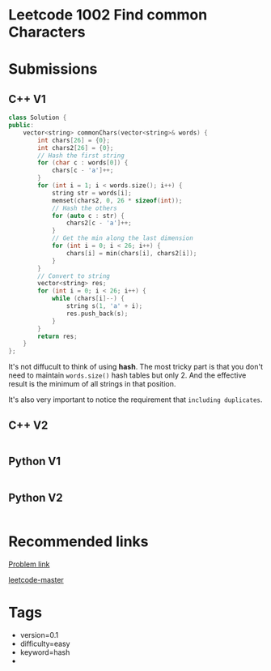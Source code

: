 # Leetcode 1002 Find common Characters

# Submissions

## C++ V1

```C++
class Solution {
public:
    vector<string> commonChars(vector<string>& words) {
        int chars[26] = {0};
        int chars2[26] = {0};
        // Hash the first string
        for (char c : words[0]) {
            chars[c - 'a']++;
        }
        for (int i = 1; i < words.size(); i++) {
            string str = words[i];
            memset(chars2, 0, 26 * sizeof(int));
            // Hash the others
            for (auto c : str) {
                chars2[c - 'a']++;
            }
            // Get the min along the last dimension
            for (int i = 0; i < 26; i++) {
                chars[i] = min(chars[i], chars2[i]);
            }
        }
        // Convert to string
        vector<string> res;
        for (int i = 0; i < 26; i++) {
            while (chars[i]--) {
                string s(1, 'a' + i);
                res.push_back(s);
            }
        }
        return res;
    }
};
```

It's not diffucult to think of using **hash**. The most tricky part is that you don't need to maintain `words.size()` hash tables but only 2. And the effective result is the minimum of all strings in that position.

It's also very important to notice the requirement that `including duplicates`.



## C++ V2

```C++
```



## Python V1

```python
```



## Python V2

```python

```





# Recommended links

[Problem link](https://leetcode.com/problems/find-common-characters/description/)

[leetcode-master](https://github.com/youngyangyang04/leetcode-master/blob/master/problems/1002.%E6%9F%A5%E6%89%BE%E5%B8%B8%E7%94%A8%E5%AD%97%E7%AC%A6.md)



# Tags

- version=0.1
- difficulty=easy
- keyword=hash
- 